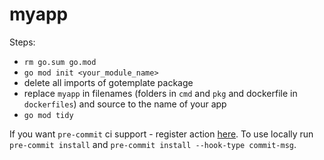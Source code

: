 # myapp

Steps:

- `rm go.sum go.mod`
- `go mod init <your_module_name>`
- delete all imports of gotemplate package
- replace `myapp` in filenames (folders in `cmd` and `pkg` and dockerfile in `dockerfiles`) and source to the name of your app
- `go mod tidy`

If you want `pre-commit` ci support - register action [here](https://pre-commit.ci/). To use locally run `pre-commit install` and `pre-commit install --hook-type commit-msg`.
